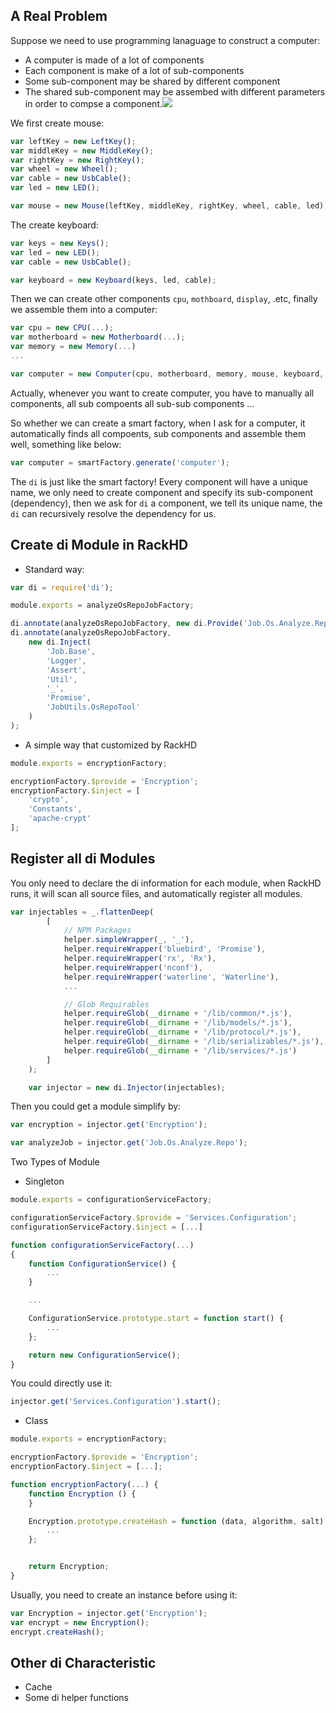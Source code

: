 ## A Real Problem

Suppose we need to use programming lanaguage to construct a computer:

* A computer is made of a lot of components
* Each component is make of a lot of sub-components
* Some sub-component may be shared by different component
* The shared sub-component may be assembed with different parameters in order to compse a component.![](/assets/computer-components-di.png)

We first create mouse:

```javascript
var leftKey = new LeftKey();
var middleKey = new MiddleKey();
var rightKey = new RightKey();
var wheel = new Wheel();
var cable = new UsbCable();
var led = new LED();

var mouse = new Mouse(leftKey, middleKey, rightKey, wheel, cable, led);
```

The create keyboard:

```javascript
var keys = new Keys();
var led = new LED();
var cable = new UsbCable();

var keyboard = new Keyboard(keys, led, cable);
```

Then we can create other components `cpu`, `mothboard`, `display`, .etc, finally we assemble them into a computer:

```javascript
var cpu = new CPU(...);
var motherboard = new Motherboard(...);
var memory = new Memory(...)
...

var computer = new Computer(cpu, motherboard, memory, mouse, keyboard, display, power, ...)
```

Actually, whenever you want to create computer, you have to manually all components, all sub compoents all sub-sub components ...

So whether we can create a smart factory, when I ask for a computer, it automatically finds all compoents, sub components and assemble them well, something like below:

```javascript
var computer = smartFactory.generate('computer');
```

The `di` is just like the smart factory! Every component will have a unique name, we only need to create component and specify its sub-component \(dependency\), then we ask for `di` a component, we tell its unique name, the `di` can recursively resolve the dependency for us.

## Create di Module in RackHD

* Standard way:

```javascript
var di = require('di');

module.exports = analyzeOsRepoJobFactory;

di.annotate(analyzeOsRepoJobFactory, new di.Provide('Job.Os.Analyze.Repo'));
di.annotate(analyzeOsRepoJobFactory,
    new di.Inject(
        'Job.Base',
        'Logger',
        'Assert',
        'Util',
        '_',
        'Promise',
        'JobUtils.OsRepoTool'
    )
);
```

* A simple way that customized by RackHD

```javascript
module.exports = encryptionFactory;

encryptionFactory.$provide = 'Encryption';
encryptionFactory.$inject = [
    'crypto',
    'Constants',
    'apache-crypt'
];
```

## Register all di Modules

You only need to declare the di information for each module, when RackHD runs, it will scan all source files, and automatically register all modules.

```javascript
var injectables = _.flattenDeep(
        [
            // NPM Packages
            helper.simpleWrapper(_, '_'),
            helper.requireWrapper('bluebird', 'Promise'),
            helper.requireWrapper('rx', 'Rx'),
            helper.requireWrapper('nconf'),
            helper.requireWrapper('waterline', 'Waterline'),
            ...

            // Glob Requirables
            helper.requireGlob(__dirname + '/lib/common/*.js'),
            helper.requireGlob(__dirname + '/lib/models/*.js'),
            helper.requireGlob(__dirname + '/lib/protocol/*.js'),
            helper.requireGlob(__dirname + '/lib/serializables/*.js'),
            helper.requireGlob(__dirname + '/lib/services/*.js')
        ]
    );

    var injector = new di.Injector(injectables);
```

Then you could get a module simplify by:

```javascript
var encryption = injector.get('Encryption');

var analyzeJob = injector.get('Job.Os.Analyze.Repo');
```

Two Types of Module

* Singleton

```javascript
module.exports = configurationServiceFactory;

configurationServiceFactory.$provide = 'Services.Configuration';
configurationServiceFactory.$inject = [...]

function configurationServiceFactory(...)
{
    function ConfigurationService() {
        ...
    }

    ...

    ConfigurationService.prototype.start = function start() {
        ...
    };

    return new ConfigurationService();
}
```

You could directly use it:

```javascript
injector.get('Services.Configuration').start();
```

* Class

```javascript
module.exports = encryptionFactory;

encryptionFactory.$provide = 'Encryption';
encryptionFactory.$inject = [...];

function encryptionFactory(...) {
    function Encryption () {
    }

    Encryption.prototype.createHash = function (data, algorithm, salt) {
        ...
    };


    return Encryption;
}
```

Usually, you need to create an instance before using it:

```javascript
var Encryption = injector.get('Encryption');
var encrypt = new Encryption();
encrypt.createHash();
```

## Other di Characteristic

* Cache
* Some di helper functions



